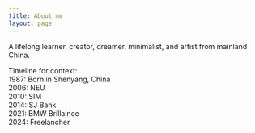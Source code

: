 ```yaml
---
title: About me
layout: page
---
```


A lifelong learner, creator, dreamer, minimalist, and artist from mainland China.

Timeline for context:  
1987: Born in Shenyang, China  
2006: NEU  
2010: SIM  
2014: SJ Bank   
2021: BMW Brillaince  
2024: Freelancher 